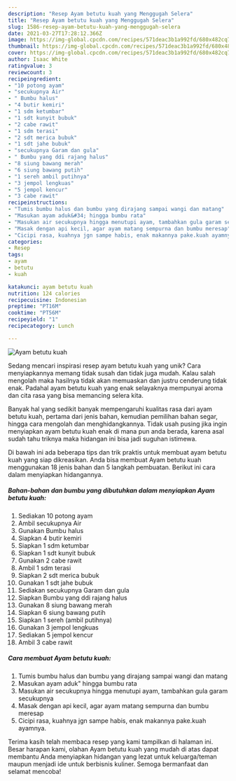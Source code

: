 ```yaml
---
description: "Resep Ayam betutu kuah yang Menggugah Selera"
title: "Resep Ayam betutu kuah yang Menggugah Selera"
slug: 1586-resep-ayam-betutu-kuah-yang-menggugah-selera
date: 2021-03-27T17:28:12.366Z
image: https://img-global.cpcdn.com/recipes/571deac3b1a992fd/680x482cq70/ayam-betutu-kuah-foto-resep-utama.jpg
thumbnail: https://img-global.cpcdn.com/recipes/571deac3b1a992fd/680x482cq70/ayam-betutu-kuah-foto-resep-utama.jpg
cover: https://img-global.cpcdn.com/recipes/571deac3b1a992fd/680x482cq70/ayam-betutu-kuah-foto-resep-utama.jpg
author: Isaac White
ratingvalue: 3
reviewcount: 3
recipeingredient:
- "10 potong ayam"
- "secukupnya Air"
- " Bumbu halus"
- "4 butir kemiri"
- "1 sdm ketumbar"
- "1 sdt kunyit bubuk"
- "2 cabe rawit"
- "1 sdm terasi"
- "2 sdt merica bubuk"
- "1 sdt jahe bubuk"
- "secukupnya Garam dan gula"
- " Bumbu yang ddi rajang halus"
- "8 siung bawang merah"
- "6 siung bawang putih"
- "1 sereh ambil putihnya"
- "3 jempol lengkuas"
- "5 jempol kencur"
- "3 cabe rawit"
recipeinstructions:
- "Tumis bumbu halus dan bumbu yang dirajang sampai wangi dan matang"
- "Masukan ayam aduk&#34; hingga bumbu rata"
- "Masukan air secukupnya hingga menutupi ayam, tambahkan gula garam secukupnya"
- "Masak dengan api kecil, agar ayam matang sempurna dan bumbu meresap"
- "Cicipi rasa, kuahnya jgn sampe habis, enak makannya pake.kuah ayamnya."
categories:
- Resep
tags:
- ayam
- betutu
- kuah

katakunci: ayam betutu kuah 
nutrition: 124 calories
recipecuisine: Indonesian
preptime: "PT16M"
cooktime: "PT56M"
recipeyield: "1"
recipecategory: Lunch

---
```



![Ayam betutu kuah](https://img-global.cpcdn.com/recipes/571deac3b1a992fd/680x482cq70/ayam-betutu-kuah-foto-resep-utama.jpg)

Sedang mencari inspirasi resep ayam betutu kuah yang unik? Cara menyiapkannya memang tidak susah dan tidak juga mudah. Kalau salah mengolah maka hasilnya tidak akan memuaskan dan justru cenderung tidak enak. Padahal ayam betutu kuah yang enak selayaknya mempunyai aroma dan cita rasa yang bisa memancing selera kita.

Banyak hal yang sedikit banyak mempengaruhi kualitas rasa dari ayam betutu kuah, pertama dari jenis bahan, kemudian pemilihan bahan segar, hingga cara mengolah dan menghidangkannya. Tidak usah pusing jika ingin menyiapkan ayam betutu kuah enak di mana pun anda berada, karena asal sudah tahu triknya maka hidangan ini bisa jadi suguhan istimewa.




Di bawah ini ada beberapa tips dan trik praktis untuk membuat ayam betutu kuah yang siap dikreasikan. Anda bisa membuat Ayam betutu kuah menggunakan 18 jenis bahan dan 5 langkah pembuatan. Berikut ini cara dalam menyiapkan hidangannya.

<!--inarticleads1-->

##### Bahan-bahan dan bumbu yang dibutuhkan dalam menyiapkan Ayam betutu kuah:

1. Sediakan 10 potong ayam
1. Ambil secukupnya Air
1. Gunakan  Bumbu halus
1. Siapkan 4 butir kemiri
1. Siapkan 1 sdm ketumbar
1. Siapkan 1 sdt kunyit bubuk
1. Gunakan 2 cabe rawit
1. Ambil 1 sdm terasi
1. Siapkan 2 sdt merica bubuk
1. Gunakan 1 sdt jahe bubuk
1. Sediakan secukupnya Garam dan gula
1. Siapkan  Bumbu yang ddi rajang halus
1. Gunakan 8 siung bawang merah
1. Siapkan 6 siung bawang putih
1. Siapkan 1 sereh (ambil putihnya)
1. Gunakan 3 jempol lengkuas
1. Sediakan 5 jempol kencur
1. Ambil 3 cabe rawit




<!--inarticleads2-->

##### Cara membuat Ayam betutu kuah:

1. Tumis bumbu halus dan bumbu yang dirajang sampai wangi dan matang
1. Masukan ayam aduk&#34; hingga bumbu rata
1. Masukan air secukupnya hingga menutupi ayam, tambahkan gula garam secukupnya
1. Masak dengan api kecil, agar ayam matang sempurna dan bumbu meresap
1. Cicipi rasa, kuahnya jgn sampe habis, enak makannya pake.kuah ayamnya.




Terima kasih telah membaca resep yang kami tampilkan di halaman ini. Besar harapan kami, olahan Ayam betutu kuah yang mudah di atas dapat membantu Anda menyiapkan hidangan yang lezat untuk keluarga/teman maupun menjadi ide untuk berbisnis kuliner. Semoga bermanfaat dan selamat mencoba!
